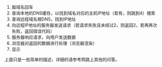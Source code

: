 1. 敲域名回车
2. 查询本地的DNS缓存，以找到域名对应的主机IP地址（若有，则跳到4）搜索
3. 查询远程域名根DNS，找到IP地址
4. 向远程IP地址的服务器发送请求（若请求失败且未经过2，则返回2，若再再次失败，返回错误代码）
5. 服务器响应请求，向用户发送数据
6. 浏览器对返回的数据进行处理（浏览器渲染）
7. 显示 
 
上面只是一些简单的描述，详细的请参考网路上其他的问答。